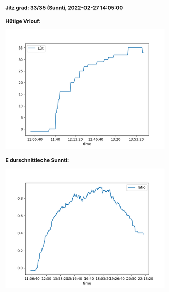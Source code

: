 ### Jitz grad: 33/35 (Sunnti, 2022-02-27 14:05:00

### Hütige Vrlouf:
![Graph](Today.png)

### E durschnittleche Sunnti:
![Graph](Sunnti.png)